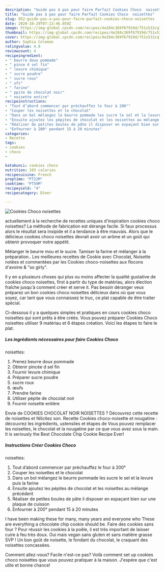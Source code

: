 ```yaml
---
description: "Guide pas à pas pour faire Parfait Cookies Choco  noisettes"
title: "Guide pas à pas pour faire Parfait Cookies Choco  noisettes"
slug: 952-guide-pas-a-pas-pour-faire-parfait-cookies-choco-noisettes
date: 2020-10-29T07:13:46.059Z
image: https://img-global.cpcdn.com/recipes/4e284c369f67919d/751x532cq70/cookies-choco-noisettes-photo-principale-de-la-recette.jpg
thumbnail: https://img-global.cpcdn.com/recipes/4e284c369f67919d/751x532cq70/cookies-choco-noisettes-photo-principale-de-la-recette.jpg
cover: https://img-global.cpcdn.com/recipes/4e284c369f67919d/751x532cq70/cookies-choco-noisettes-photo-principale-de-la-recette.jpg
author: Sophia Coleman
ratingvalue: 4.8
reviewcount: 4
recipeingredient:
- " beurre doux pommade"
- " pince d sel fin"
- " levure chimique"
- " sucre poudre"
- " sucre roux"
- " ufs"
- " farine"
- " ppite de chocolat noir"
- " noisette entire"
recipeinstructions:
- "Tout d’abord commencer par préchauffez le four à 200°"
- "Couper les noisettes et le chocolat"
- "Dans un bol mélangez le beurre pommade les sucre le sel et la levure puis la farine"
- "Ensuite ajoutez les pépites de chocolat et les noisettes au mélange précédent"
- "Réaliser de petites boules de pâte il disposer en espaçant bien sur une plaque de cuisson"
- "Enfourner à 200° pendant 15 à 20 minutes"
categories:
- Recette
tags:
- cookies
- choco
- 

katakunci: cookies choco  
nutrition: 193 calories
recipecuisine: French
preptime: "PT22M"
cooktime: "PT59M"
recipeyield: "4"
recipecategory: Dîner

---
```



![Cookies Choco
 noisettes](https://img-global.cpcdn.com/recipes/4e284c369f67919d/751x532cq70/cookies-choco-noisettes-photo-principale-de-la-recette.jpg)

actuellement à la recherche de recettes uniques d'inspiration cookies choco
 noisettes? La méthode de fabrication est dérange facile. Si faux processus alors le résultat sera insipide et il a tendance à être mauvais. Alors que le délicieux cookies choco
 noisettes devrait avoir un arôme et un goût qui obtenir provoquer notre appétit.

Mélanger le beurre mou et le sucre. Tamiser la farine et mélanger à la préparation.. Les meilleures recettes de Cookie avec Chocolat, Noisette notées et commentées par les Cookies choco-noisettes aux flocons d&#39;avoine &amp; &#34;so girly&#34;.

Il y en a plusieurs choses qui plus ou moins affecter la qualité gustative de cookies choco
 noisettes, first à partir du type de matériau, alors élection fraîche jusqu'à comment créer et serve it. Pas besoin déranger veux préparez un bon cookies choco
 noisettes délicieux dans où que vous soyez, car tant que vous connaissez le truc, ce plat capable de être traiter spécial.


Ci-dessous il y a quelques simples et pratiques en cours cookies choco
 noisettes qui sont prêts à être créés. Vous pouvez préparer Cookies Choco
 noisettes utiliser 9 matériau et 6 étapes création. Voici les étapes to faire le plat.

<!--inarticleads1-->

##### Les ingrédients nécessaires pour faire Cookies Choco
 noisettes:

1. Prenez  beurre doux pommade
1. Obtenir  pincée d sel fin
1. Fournir  levure chimique
1. Préparer  sucre poudre
1.   sucre roux
1.   œufs
1. Prendre  farine
1. Utiliser  pépite de chocolat noir
1. Fournir  noisette entière


Envie de COOKIES CHOCOLAT NOIR NOISETTES ? Découvrez cette recette de noisettes et félicitez son. Recette Cookies choco-noisette et nougatine : découvrez les ingrédients, ustensiles et étapes de Vous pouvez remplacer les noisettes, le chocolat et la nougatine par ce que vous avez sous la main. It is seriously the Best Chocolate Chip Cookie Recipe Ever! 

<!--inarticleads2-->

##### Instructions Créer Cookies Choco
 noisettes:

1. Tout d’abord commencer par préchauffez le four à 200°
1. Couper les noisettes et le chocolat
1. Dans un bol mélangez le beurre pommade les sucre le sel et la levure puis la farine
1. Ensuite ajoutez les pépites de chocolat et les noisettes au mélange précédent
1. Réaliser de petites boules de pâte il disposer en espaçant bien sur une plaque de cuisson
1. Enfourner à 200° pendant 15 à 20 minutes


I have been making these for many, many years and everyone who These are everything a chocolate chip cookie should be. Faire des cookies sans four ? Pour réussir les cookies à la poêle, il est très important de laisser cuire à feu très doux. Oui mais vegan sans gluten et sans matière grasse SVP ! Un bon goût de noisette, le fondant du chocolat, le craquant des noisettes concassées. 


Comment allez-vous? Facile n'est-ce pas? Voilà comment set up cookies choco
 noisettes que vous pouvez pratiquer à la maison. J'espère que c'est utile et bonne chance!
